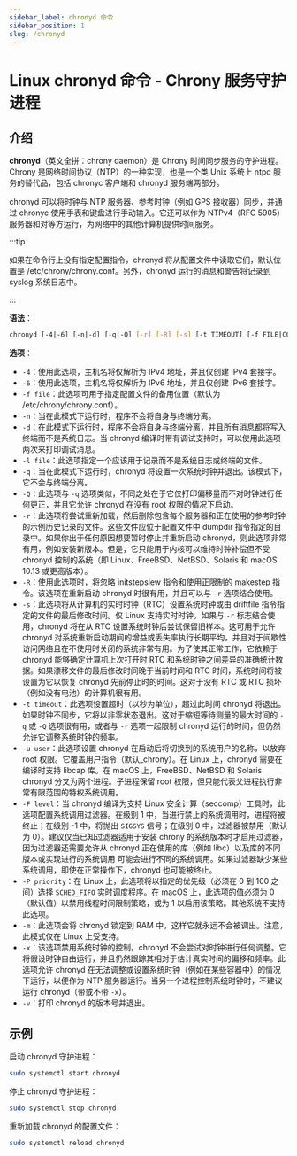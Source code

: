 ```yaml
---
sidebar_label: chronyd 命令
sidebar_position: 1
slug: /chronyd
---
```


# Linux chronyd 命令 - Chrony 服务守护进程



## 介绍

**chronyd**（英文全拼：chrony daemon）是 Chrony 时间同步服务的守护进程。Chrony 是网络时间协议（NTP）的一种实现，也是一个类 Unix 系统上 ntpd 服务的替代品，包括 chronyc 客户端和 chronyd 服务端两部分。

chronyd 可以将时钟与 NTP 服务器、参考时钟（例如 GPS 接收器）同步，并通过 chronyc 使用手表和键盘进行手动输入。它还可以作为 NTPv4（RFC 5905）服务器和对等方运行，为网络中的其他计算机提供时间服务。

:::tip

如果在命令行上没有指定配置指令，chronyd 将从配置文件中读取它们，默认位置是 /etc/chrony/chrony.conf。另外，chronyd 运行的消息和警告将记录到 syslog 系统日志中。

:::

**语法**：

```bash
chronyd [-4|-6] [-n|-d] [-q|-Q] [-r] [-R] [-s] [-t TIMEOUT] [-f FILE|COMMAND...]
```

**选项**：

- `-4`：使用此选项，主机名将仅解析为 IPv4 地址，并且仅创建 IPv4 套接字。
- `-6`：使用此选项，主机名将仅解析为 IPv6 地址，并且仅创建 IPv6 套接字。
- `-f file`：此选项可用于指定配置文件的备用位置（默认为 /etc/chrony/chrony.conf）。
- `-n`：当在此模式下运行时，程序不会将自身与终端分离。
- `-d`：在此模式下运行时，程序不会将自身与终端分离，并且所有消息都将写入终端而不是系统日志。当 chronyd 编译时带有调试支持时，可以使用此选项两次来打印调试消息。
- `-l file`：此选项指定一个应该用于记录而不是系统日志或终端的文件。
- `-q`：当在此模式下运行时，chronyd 将设置一次系统时钟并退出。该模式下，它不会与终端分离。
- `-Q`：此选项与 `-q` 选项类似，不同之处在于它仅打印偏移量而不对时钟进行任何更正，并且它允许 chronyd 在没有 root 权限的情况下启动。
- `-r`：此选项将尝试重新加载，然后删除包含每个服务器和正在使用的参考时钟的示例历史记录的文件。这些文件应位于配置文件中 dumpdir 指令指定的目录中。如果你出于任何原因想要暂时停止并重新启动 chronyd，则此选项非常有用，例如安装新版本。但是，它只能用于内核可以维持时钟补偿但不受 chronyd 控制的系统（即 Linux、FreeBSD、NetBSD、Solaris 和 macOS 10.13 或更高版本）。
- `-R`：使用此选项时，将忽略 initstepslew 指令和使用正限制的 makestep 指令。该选项在重新启动 chronyd 时很有用，并且可以与 `-r` 选项结合使用。
- `-s`：此选项将从计算机的实时时钟（RTC）设置系统时钟或由 driftfile 指令指定的文件的最后修改时间。仅 Linux 支持实时时钟。如果与 `-r` 标志结合使用，chronyd 将在从 RTC 设置系统时钟后尝试保留旧样本。这可用于允许 chronyd 对系统重新启动期间的增益或丢失率执行长期平均，并且对于间歇性访问网络且在不使用时关闭的系统非常有用。为了使其正常工作，它依赖于 chronyd 能够确定计算机上次打开时 RTC 和系统时钟之间差异的准确统计数据。如果漂移文件的最后修改时间晚于当前时间和 RTC 时间，系统时间将被设置为它以恢复 chronyd 先前停止时的时间。这对于没有 RTC 或 RTC 损坏（例如没有电池）的计算机很有用。
- `-t timeout`：此选项设置超时（以秒为单位），超过此时间 chronyd 将退出。如果时钟不同步，它将以非零状态退出。这对于缩短等待测量的最大时间的 `-q` 或 `-Q` 选项很有用，或者与 `-r` 选项一起限制 chronyd 运行的时间，但仍然允许它调整系统时钟的频率。
- `-u user`：此选项设置 chronyd 在启动后将切换到的系统用户的名称，以放弃 root 权限。它覆盖用户指令（默认_chrony）。在 Linux 上，chronyd 需要在编译时支持 libcap 库。在 macOS 上，FreeBSD、NetBSD 和 Solaris chronyd 分叉为两个进程。子进程保留 root 权限，但只能代表父进程执行非常有限范围的特权系统调用。
- `-F level`：当 chronyd 编译为支持 Linux 安全计算（seccomp）工具时，此选项配置系统调用过滤器。在级别 1 中，当进行禁止的系统调用时，进程将被终止；在级别 -1 中，将抛出 `SIGSYS` 信号；在级别 0 中，过滤器被禁用（默认为 0）。建议仅当已知过滤器适用于安装 chrony 的系统版本时才启用过滤器，因为过滤器还需要允许从 chronyd 正在使用的库（例如 libc）以及库的不同版本或实现进行的系统调用 可能会进行不同的系统调用。如果过滤器缺少某些系统调用，即使在正常操作下，chronyd 也可能被终止。
- `-P priority`：在 Linux 上，此选项将以指定的优先级（必须在 0 到 100 之间）选择 `SCHED_FIFO` 实时调度程序。在 macOS 上，此选项的值必须为 0（默认值）以禁用线程时间限制策略，或为 1 以启用该策略。其他系统不支持此选项。
- `-m`：此选项会将 chronyd 锁定到 RAM 中，这样它就永远不会被调出。注意，此模式仅在 Linux 上受支持。
- `-x`：该选项禁用系统时钟的控制。chronyd 不会尝试对时钟进行任何调整。它将假设时钟自由运行，并且仍然跟踪其相对于估计真实时间的偏移和频率。此选项允许 chronyd 在无法调整或设置系统时钟（例如在某些容器中）的情况下运行，以便作为 NTP 服务器运行。当另一个进程控制系统时钟时，不建议运行 chronyd（带或不带 `-x`）。
- `-v`：打印 chronyd 的版本号并退出。



## 示例

启动 chronyd 守护进程：

```bash
sudo systemctl start chronyd
```

停止 chronyd 守护进程：

```bash
sudo systemctl stop chronyd
```

重新加载 chronyd 的配置文件：

```bash
sudo systemctl reload chronyd
```

